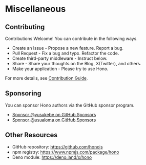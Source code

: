 # Miscellaneous

## Contributing

Contributions Welcome! You can contribute in the following ways.

- Create an Issue - Propose a new feature. Report a bug.
- Pull Request - Fix a bug and typo. Refactor the code.
- Create third-party middleware - Instruct below.
- Share - Share your thoughts on the Blog, X(Twitter), and others.
- Make your application - Please try to use Hono.

For more details, see [Contribution Guide](https://github.com/honojs/hono/blob/main/docs/CONTRIBUTING.md).

## Sponsoring

You can sponsor Hono authors via the GitHub sponsor program.

- [Sponsor @yusukebe on GitHub Sponsors](https://github.com/sponsors/yusukebe)
- [Sponsor @usualoma on GitHub Sponsors](https://github.com/sponsors/usualoma)

## Other Resources

- GitHub repository: <a href="https://github.com/honojs">https://github.com/honojs</a>
- npm registry: <a href="https://www.npmjs.com/package/hono">https://www.npmjs.com/package/hono</a>
- Deno module: <a href="https://deno.land/x/hono">https://deno.land/x/hono</a>
